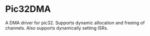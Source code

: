 # Pic32DMA
A DMA driver for pic32. Supports dynamic allocation and freeing of channels. Also supports dynamically setting ISRs.
